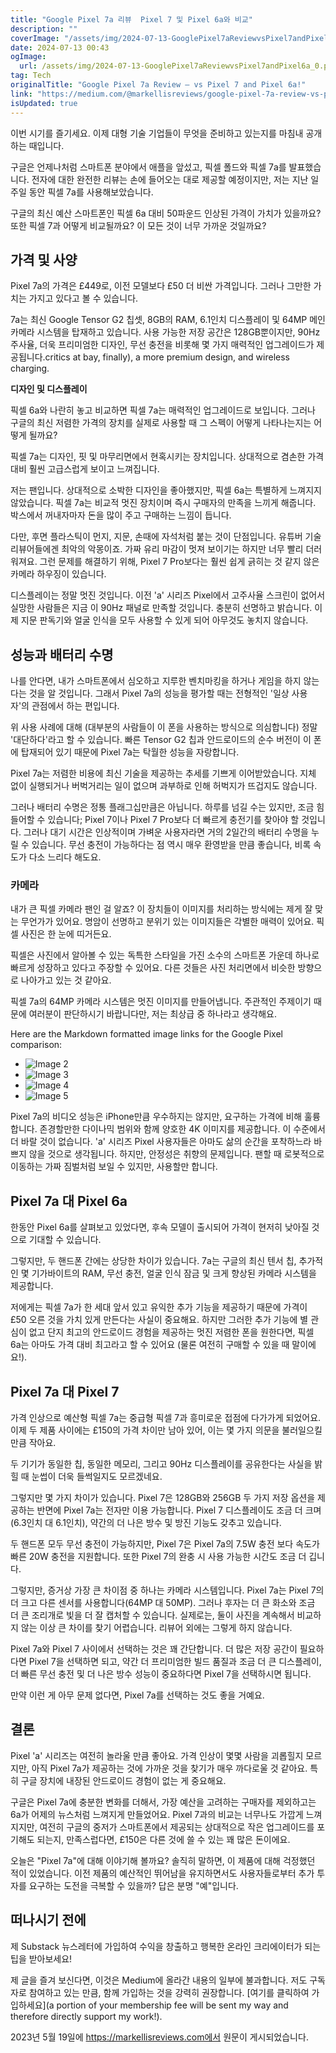 ```yaml
---
title: "Google Pixel 7a 리뷰  Pixel 7 및 Pixel 6a와 비교"
description: ""
coverImage: "/assets/img/2024-07-13-GooglePixel7aReviewvsPixel7andPixel6a_0.png"
date: 2024-07-13 00:43
ogImage: 
  url: /assets/img/2024-07-13-GooglePixel7aReviewvsPixel7andPixel6a_0.png
tag: Tech
originalTitle: "Google Pixel 7a Review — vs Pixel 7 and Pixel 6a!"
link: "https://medium.com/@markellisreviews/google-pixel-7a-review-vs-pixel-7-and-pixel-6a-ab3a656a2c77"
isUpdated: true
---
```






이번 시기를 즐기세요. 이제 대형 기술 기업들이 무엇을 준비하고 있는지를 마침내 공개하는 때입니다.

구글은 언제나처럼 스마트폰 분야에서 애플을 앞섰고, 픽셀 폴드와 픽셀 7a를 발표했습니다. 전자에 대한 완전한 리뷰는 손에 들어오는 대로 제공할 예정이지만, 저는 지난 일주일 동안 픽셀 7a를 사용해보았습니다.

구글의 최신 예산 스마트폰인 픽셀 6a 대비 50파운드 인상된 가격이 가치가 있을까요? 또한 픽셀 7과 어떻게 비교될까요? 이 모든 것이 너무 가까운 것일까요?

<div class="content-ad"></div>

## 가격 및 사양

Pixel 7a의 가격은 £449로, 이전 모델보다 £50 더 비싼 가격입니다. 그러나 그만한 가치는 가지고 있다고 볼 수 있습니다.

7a는 최신 Google Tensor G2 칩셋, 8GB의 RAM, 6.1인치 디스플레이 및 64MP 메인 카메라 시스템을 탑재하고 있습니다. 사용 가능한 저장 공간은 128GB뿐이지만, 90Hz 주사율, 더욱 프리미엄한 디자인, 무선 충전을 비롯해 몇 가지 매력적인 업그레이드가 제공됩니다.critics at bay, finally), a more premium design, and wireless charging.

<div class="content-ad"></div>

**디자인 및 디스플레이**

픽셀 6a와 나란히 놓고 비교하면 픽셀 7a는 매력적인 업그레이드로 보입니다. 그러나 구글의 최신 저렴한 가격의 장치를 실제로 사용할 때 그 스펙이 어떻게 나타나는지는 어떻게 될까요?

픽셀 7a는 디자인, 핏 및 마무리면에서 현혹시키는 장치입니다. 상대적으로 겸손한 가격 대비 훨씬 고급스럽게 보이고 느껴집니다.

저는 팬입니다. 상대적으로 소박한 디자인을 좋아했지만, 픽셀 6a는 특별하게 느껴지지 않았습니다. 픽셀 7a는 비교적 멋진 장치이며 즉시 구매자의 만족을 느끼게 해줍니다. 박스에서 꺼내자마자 돈을 많이 주고 구매하는 느낌이 듭니다.

<div class="content-ad"></div>

다만, 후면 플라스틱이 먼지, 지문, 손때에 자석처럼 붙는 것이 단점입니다. 유튜버 기술 리뷰어들에겐 최악의 악몽이죠. 가짜 유리 마감이 멋져 보이기는 하지만 너무 빨리 더러워져요. 그런 문제를 해결하기 위해, Pixel 7 Pro보다는 훨씬 쉽게 긁히는 것 같지 않은 카메라 하우징이 있습니다.

디스플레이는 정말 멋진 것입니다. 이전 'a' 시리즈 Pixel에서 고주사율 스크린이 없어서 실망한 사람들은 지금 이 90Hz 패널로 만족할 것입니다. 충분히 선명하고 밝습니다. 이제 지문 판독기와 얼굴 인식을 모두 사용할 수 있게 되어 아무것도 놓치지 않습니다.

## 성능과 배터리 수명

나를 안다면, 내가 스마트폰에서 심오하고 지루한 벤치마킹을 하거나 게임을 하지 않는다는 것을 알 것입니다. 그래서 Pixel 7a의 성능을 평가할 때는 전형적인 '일상 사용자'의 관점에서 하는 편입니다.

<div class="content-ad"></div>

위 사용 사례에 대해 (대부분의 사람들이 이 폰을 사용하는 방식으로 의심합니다) 정말 '대단하다'라고 할 수 있습니다. 빠른 Tensor G2 칩과 안드로이드의 순수 버전이 이 폰에 탑재되어 있기 때문에 Pixel 7a는 탁월한 성능을 자랑합니다.

Pixel 7a는 저렴한 비용에 최신 기술을 제공하는 추세를 기쁘게 이어받았습니다. 지체 없이 실행되거나 버벅거리는 일이 없으며 과부하로 인해 허벅지가 뜨겁지도 않습니다.

그러나 배터리 수명은 정통 플래그십만큼은 아닙니다. 하루를 넘길 수는 있지만, 조금 힘들어할 수 있습니다; Pixel 7이나 Pixel 7 Pro보다 더 빠르게 충전기를 찾아야 할 것입니다. 그러나 대기 시간은 인상적이며 가벼운 사용자라면 거의 2일간의 배터리 수명을 누릴 수 있습니다. 무선 충전이 가능하다는 점 역시 매우 환영받을 만큼 좋습니다, 비록 속도가 다소 느리다 해도요.

### 카메라

<div class="content-ad"></div>

내가 큰 픽셀 카메라 팬인 걸 알죠? 이 장치들이 이미지를 처리하는 방식에는 제게 잘 맞는 무언가가 있어요. 명암이 선명하고 분위기 있는 이미지들은 각별한 매력이 있어요. 픽셀 사진은 한 눈에 띠거든요.

픽셀은 사진에서 알아볼 수 있는 독특한 스타일을 가진 소수의 스마트폰 가운데 하나로 빠르게 성장하고 있다고 주장할 수 있어요. 다른 것들은 사진 처리면에서 비슷한 방향으로 나아가고 있는 것 같아요.

픽셀 7a의 64MP 카메라 시스템은 멋진 이미지를 만들어냅니다. 주관적인 주제이기 때문에 여러분이 판단하시기 바랍니다만, 저는 최상급 중 하나라고 생각해요.

<div class="content-ad"></div>


Here are the Markdown formatted image links for the Google Pixel comparison:

- ![Image 2](/assets/img/2024-07-13-GooglePixel7aReviewvsPixel7andPixel6a_2.png)
- ![Image 3](/assets/img/2024-07-13-GooglePixel7aReviewvsPixel7andPixel6a_3.png)
- ![Image 4](/assets/img/2024-07-13-GooglePixel7aReviewvsPixel7andPixel6a_4.png)
- ![Image 5](/assets/img/2024-07-13-GooglePixel7aReviewvsPixel7andPixel6a_5.png)

<div class="content-ad"></div>

Pixel 7a의 비디오 성능은 iPhone만큼 우수하지는 않지만, 요구하는 가격에 비해 훌륭합니다. 존경할만한 다이나믹 범위와 함께 양호한 4K 이미지를 제공합니다. 이 수준에서 더 바랄 것이 없습니다. 'a' 시리즈 Pixel 사용자들은 아마도 삶의 순간을 포착하느라 바쁘지 않을 것으로 생각됩니다. 하지만, 안정성은 취향의 문제입니다. 팬할 때 로봇적으로 이동하는 가짜 짐벌처럼 보일 수 있지만, 사용할만 합니다.

## Pixel 7a 대 Pixel 6a

한동안 Pixel 6a를 살펴보고 있었다면, 후속 모델이 출시되어 가격이 현저히 낮아질 것으로 기대할 수 있습니다.

그렇지만, 두 핸드폰 간에는 상당한 차이가 있습니다. 7a는 구글의 최신 텐서 칩, 추가적인 몇 기가바이트의 RAM, 무선 충전, 얼굴 인식 잠금 및 크게 향상된 카메라 시스템을 제공합니다.

<div class="content-ad"></div>

저에게는 픽셀 7a가 한 세대 앞서 있고 유익한 추가 기능을 제공하기 때문에 가격이 £50 오른 것을 가치 있게 만든다는 사실이 중요해요. 하지만 그러한 추가 기능에 별 관심이 없고 단지 최고의 안드로이드 경험을 제공하는 멋진 저렴한 폰을 원한다면, 픽셀 6a는 아마도 가격 대비 최고라고 할 수 있어요 (물론 여전히 구매할 수 있을 때 말이에요!).

## Pixel 7a 대 Pixel 7

가격 인상으로 예산형 픽셀 7a는 중급형 픽셀 7과 흥미로운 접점에 다가가게 되었어요. 이제 두 제품 사이에는 £150의 가격 차이만 남아 있어, 이는 몇 가지 의문을 불러일으킬 만큼 작아요.

두 기기가 동일한 칩, 동일한 메모리, 그리고 90Hz 디스플레이를 공유한다는 사실을 밝힐 때 눈썹이 더욱 들썩일지도 모르겠네요.

<div class="content-ad"></div>

그렇지만 몇 가지 차이가 있습니다. Pixel 7은 128GB와 256GB 두 가지 저장 옵션을 제공하는 반면에 Pixel 7a는 전자만 이용 가능합니다. Pixel 7 디스플레이도 조금 더 크며(6.3인치 대 6.1인치), 약간의 더 나은 방수 및 방진 기능도 갖추고 있습니다.

두 핸드폰 모두 무선 충전이 가능하지만, Pixel 7은 Pixel 7a의 7.5W 충전 보다 속도가 빠른 20W 충전을 지원합니다. 또한 Pixel 7의 완충 시 사용 가능한 시간도 조금 더 깁니다.

그렇지만, 증거상 가장 큰 차이점 중 하나는 카메라 시스템입니다. Pixel 7a는 Pixel 7의 더 크고 다른 센서를 사용합니다(64MP 대 50MP). 그러나 후자는 더 큰 화소와 조금 더 큰 조리개로 빛을 더 잘 캡처할 수 있습니다. 실제로는, 둘이 사진을 계속해서 비교하지 않는 이상 큰 차이를 찾기 어렵습니다. 리뷰어 외에는 그렇게 하지 않습니다.

Pixel 7a와 Pixel 7 사이에서 선택하는 것은 꽤 간단합니다. 더 많은 저장 공간이 필요하다면 Pixel 7을 선택하면 되고, 약간 더 프리미엄한 빌드 품질과 조금 더 큰 디스플레이, 더 빠른 무선 충전 및 더 나은 방수 성능이 중요하다면 Pixel 7을 선택하시면 됩니다.

<div class="content-ad"></div>

만약 이런 게 아무 문제 없다면, Pixel 7a를 선택하는 것도 좋을 거예요.

## 결론

Pixel 'a' 시리즈는 여전히 놀라울 만큼 좋아요. 가격 인상이 몇몇 사람을 괴롭힐지 모르지만, 아직 Pixel 7a가 제공하는 것에 가까운 것을 찾기가 매우 까다로울 것 같아요. 특히 구글 장치에 내장된 안드로이드 경험이 없는 게 중요해요.

구글은 Pixel 7a에 충분한 변화를 더해서, 가장 예산을 고려하는 구매자를 제외하고는 6a가 어제의 뉴스처럼 느껴지게 만들었어요. Pixel 7과의 비교는 너무나도 가깝게 느껴지지만, 여전히 구글의 중저가 스마트폰에서 제공되는 상대적으로 작은 업그레이드를 포기해도 되는지, 만족스럽다면, £150은 다른 것에 쓸 수 있는 꽤 많은 돈이에요.

<div class="content-ad"></div>

오늘은 "Pixel 7a"에 대해 이야기해 볼까요? 솔직히 말하면, 이 제품에 대해 걱정했던 적이 있었습니다. 이전 제품의 예산적인 뛰어남을 유지하면서도 사용자들로부터 추가 투자를 요구하는 도전을 극복할 수 있을까? 답은 분명 "예"입니다.

## 떠나시기 전에

제 Substack 뉴스레터에 가입하여 수익을 창출하고 행복한 온라인 크리에이터가 되는 팁을 받아보세요!

제 글을 즐겨 보신다면, 이것은 Medium에 올라간 내용의 일부에 불과합니다. 저도 구독자로 참여하고 있는 만큼, 함께 가입하는 것을 강력히 권장합니다. [여기를 클릭하여 가입하세요](a portion of your membership fee will be sent my way and therefore directly support my work!).

<div class="content-ad"></div>

2023년 5월 19일에 https://markellisreviews.com에서 원문이 게시되었습니다.